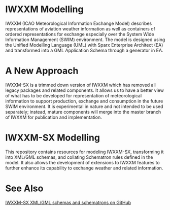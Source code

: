 # IWXXM Modelling

IWXXM (ICAO Meteorological Information Exchange Model) describes representations of aviation weather information as well as containers of ordered representations for exchange especially over the System Wide Information Management (SWIM) environment. The model is designed using the Unified Modelling Language (UML) with Sparx Enterprise Architect (EA) and transformed into a GML Application Schema through a generator in EA.

# A New Approach

IWXXM-SX is a trimmed down version of IWXXM which has removed all legacy packages and related components.  It allows us to have a better view of what has to be developed for representation of meteorological information to support production, exchange and consumption in the future SWIM environment.  It is experimental in nature and not intended to be used separately; instead, mature components will merge into the master branch of IWXXM for publication and implementation.

# IWXXM-SX Modelling

This repository contains resources for modeling IWXXM-SX, transforming it into XML/GML schemas, and collating Schematron rules defined in the model. It also allows the development of extensions to IWXXM features to further enhance its capability to exchange weather and related information.

# See Also

[IWXXM-SX XML/GML schemas and schematrons on GitHub](https://github.com/blchoy/iwxxm-sx)